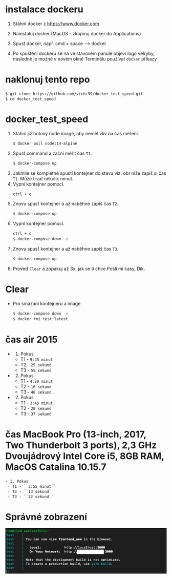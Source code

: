 # instalace dockeru
1. Stáhni docker z https://www.docker.com

2. Nainstaluj docker (MacOS - zkopíruj docker do Applications)

3. Spusť docker, např. cmd + space --> docker

4. Po spuštění dockeru se na ve stavovém panule objeví logo velryby, následně je možné v novém okně Terminálu používat `docker` příkazy


# naklonuj tento repo

```
$ git clone https://github.com/vichi99/docker_test_speed.git
$ cd docker_test_speed 
```

# docker_test_speed
1. Stáhni již hotový node image, aby neměl vliv na čas měření.
    ```sh
    $ docker pull node:14-alpine
    ```
2. Spusť command a zační měřit čas ``T1``.
    ```sh
    $ docker-compose up
    ```
3. Jakmile se kompletně spustí kontejner do stavu viz. obr níže zapiš si čas ``T1``. Může trvat několik minut.
4. Vypni kontejner pomocí.
    ```sh
    ctrl + c
    ```
5. Znovu spusť kontejner a až naběhne zapiš čas ``T2``.
    ```sh
    $ docker-compose up
    ```
6. Vypni kontejner pomocí.
    ```sh
    ctrl + c
    $ docker-compose down -v
    ```
7. Znovu spusť kontejner a až naběhne zapiš čas ``T3``.
    ```sh
    $ docker-compose up
    ```
8. Proveď ``Clear`` a zopakuj až 3x, jak se ti chce.Pošli mi časy, Dík.

# Clear
- Pro smázání kontejneru a image
    ```sh
    $ docker-compose down -v
    $ docker rmi test:latest
    ```

# čas air 2015
   - 1. Pokus
     - T1 - ``9:45 minut``
     - T2 - ``25 sekund``
     - T3 - ``55 sekund``
   - 2. Pokus
     - T1 - ``4:20 minut``
     - T2 - ``16 sekund``
     - T3 - ``40 sekund``
   - 2. Pokus
     - T1 - ``3:45 minut``
     - T2 - ``28 sekund``
     - T3 - ``37 sekund``

# čas MacBook Pro (13-inch, 2017, Two Thunderbolt 3 ports), 2,3 GHz Dvoujádrový Intel Core i5, 8GB RAM, MacOS Catalina 10.15.7
    - 1. Pokus
     - T1 - ``3:55 minut``
     - T2 - ``13 sekund``
     - T3 - ``22 sekund``

# Správné zobrazení
![](test.png)
